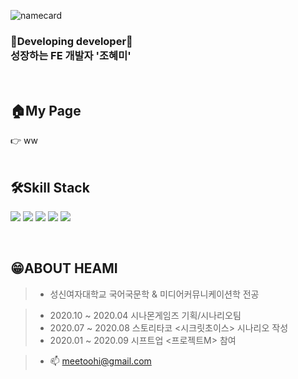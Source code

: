 ![namecard](https://user-images.githubusercontent.com/85826542/138541790-2760bc95-4c0d-4ae4-82a2-db4d1fac0af2.jpg)

### 🌱Developing developer🌱 <br/> 성장하는 FE 개발자 '조혜미'
<br/>


## 🏠My Page
👉 ww
<br/><br/>




## 🛠Skill Stack
<img src="https://img.shields.io/badge/HTML5-E34F26?style=flat-square&logo=HTML5&logoColor=white"/></a> 
<img src="https://img.shields.io/badge/CSS3-1572B6?style=flat-square&logo=CSS3&logoColor=white"/></a> 
<img src="https://img.shields.io/badge/JavaScript-F7DF1E?style=flat-square&logo=JavaScript&logoColor=white"/></a> 
<img src="https://img.shields.io/badge/React.js-20B2AA?style=flat-square&logo=react&logoColor=white"/></a>
<img src="https://img.shields.io/badge/Amazon AWS-232F3E?style=flat-square&logo=Amazon%20AWS&logoColor=white"/></a> </p> <br/>
<!--<img src="https://img.shields.io/badge/JSON-3DDC84?style=flat-square&logo=JSON&logoColor=white"/></a>
<img src="https://img.shields.io/badge/MongoDB-47A248?style=flat-square&logo=MongoDB&logoColor=white"/></a>  
<img src="https://img.shields.io/badge/MySQL-4479A1?style=flat-square&logo=MySQL&logoColor=white"/></a> 
<img src="https://img.shields.io/badge/c++-00599C?style=flat-square&logo=c%2B%2B&logoColor=white"/></a> -->

## 😁ABOUT HEAMI 

> - 성신여자대학교 국어국문학 & 미디어커뮤니케이션학 전공 

> - 2020.10 ~ 2020.04 시나몬게임즈 기획/시나리오팀
> - 2020.07 ~ 2020.08 스토리타코 <시크릿초이스> 시나리오 작성
> - 2020.01 ~ 2020.09 시프트업 <프로젝트M> 참여

> - 📫 meetoohi@gmail.com
